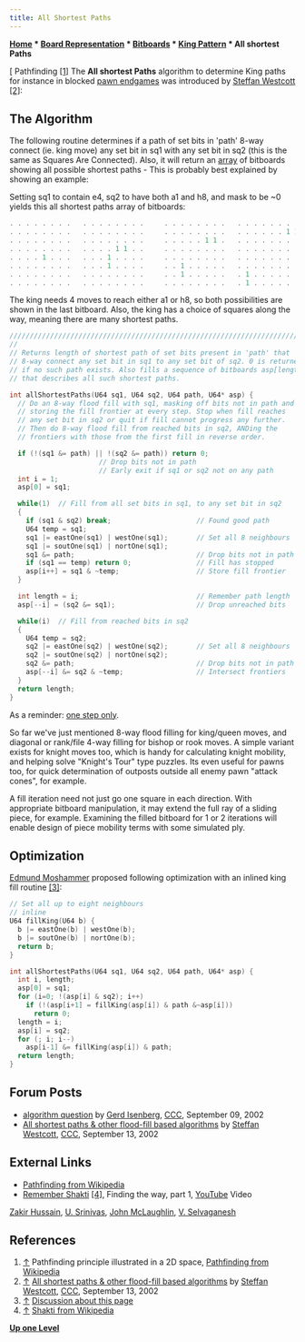 ```yaml
---
title: All Shortest Paths
---
```

**[Home](Home "Home") * [Board Representation](Board_Representation "Board Representation") * [Bitboards](Bitboards "Bitboards") * [King Pattern](King_Pattern "King Pattern") * All shortest Paths**

\[ Pathfinding <a id="cite-note-1" href="#cite-ref-1">[1]</a>
The **All shortest Paths** algorithm to determine King paths for instance in blocked [pawn endgames](Pawn_Endgame "Pawn Endgame") was introduced by [Steffan Westcott](Steffan_Westcott "Steffan Westcott") <a id="cite-note-2" href="#cite-ref-2">[2]</a>:

## The Algorithm

The following routine determines if a path of set bits in 'path' 8-way connect (ie. king move) any set bit in sq1 with any set bit in sq2 (this is the same as Squares Are Connected). Also, it will return an [array](Array "Array") of bitboards showing all possible shortest paths - This is probably best explained by showing an example:

Setting sq1 to contain e4, sq2 to have both a1 and h8, and mask to be ~0 yields this all shortest paths array of bitboards:

```C++
. . . . . . . .   . . . . . . . .     . . . . . . . .   . . . . . . . .   . . . . . . . 1
. . . . . . . .   . . . . . . . .     . . . . . . . .   . . . . . . 1 1   . . . . . . . .
. . . . . . . .   . . . . . . . .     . . . . . 1 1 .   . . . . . . . .   . . . . . . . .
. . . . . . . .   . . . . 1 1 . .     . . . . . . . .   . . . . . . . .   . . . . . . . .
. . . . 1 . . .   . . . 1 . . . .     . . . . . . . .   . . . . . . . .   . . . . . . . .
. . . . . . . .   . . . 1 . . . .     . . 1 . . . . .   . . . . . . . .   . . . . . . . .
. . . . . . . .   . . . . . . . .     . . 1 . . . . .   . 1 . . . . . .   . . . . . . . .
. . . . . . . .   . . . . . . . .     . . . . . . . .   . 1 . . . . . .   1 . . . . . . .

```

The king needs 4 moves to reach either a1 or h8, so both possibilities are shown in the last bitboard. Also, the king has a choice of squares along the way, meaning there are many shortest paths.

```C++
/////////////////////////////////////////////////////////////////////////
//
// Returns length of shortest path of set bits present in 'path' that
// 8-way connect any set bit in sq1 to any set bit of sq2. 0 is returned
// if no such path exists. Also fills a sequence of bitboards asp[length]
// that describes all such shortest paths.

int allShortestPaths(U64 sq1, U64 sq2, U64 path, U64* asp) {
  // Do an 8-way flood fill with sq1, masking off bits not in path and
  // storing the fill frontier at every step. Stop when fill reaches
  // any set bit in sq2 or quit if fill cannot progress any further.
  // Then do 8-way flood fill from reached bits in sq2, ANDing the
  // frontiers with those from the first fill in reverse order.

  if (!(sq1 &= path) || !(sq2 &= path)) return 0;
                      // Drop bits not in path
                      // Early exit if sq1 or sq2 not on any path
  int i = 1;
  asp[0] = sq1;

  while(1)  // Fill from all set bits in sq1, to any set bit in sq2
  {
    if (sq1 & sq2) break;                     // Found good path
    U64 temp = sq1;
    sq1 |= eastOne(sq1) | westOne(sq1);       // Set all 8 neighbours
    sq1 |= soutOne(sq1) | nortOne(sq1);
    sq1 &= path;                              // Drop bits not in path
    if (sq1 == temp) return 0;                // Fill has stopped
    asp[i++] = sq1 & ~temp;                   // Store fill frontier
  }

  int length = i;                             // Remember path length
  asp[--i] = (sq2 &= sq1);                    // Drop unreached bits

  while(i)  // Fill from reached bits in sq2
  {
    U64 temp = sq2;
    sq2 |= eastOne(sq2) | westOne(sq2);       // Set all 8 neighbours
    sq2 |= soutOne(sq2) | nortOne(sq2);
    sq2 &= path;                              // Drop bits not in path
    asp[--i] &= sq2 & ~temp;                  // Intersect frontiers
  }
  return length;
}

```

As a reminder: [one step only](General_Setwise_Operations#OneStepOnly "General Setwise Operations").

So far we've just mentioned 8-way flood filling for king/queen moves, and diagonal or rank/file 4-way filling for bishop or rook moves. A simple variant exists for knight moves too, which is handy for calculating knight mobility, and helping solve "Knight's Tour" type puzzles. Its even useful for pawns too, for quick determination of outposts outside all enemy pawn "attack cones", for example.

A fill iteration need not just go one square in each direction. With appropriate bitboard manipulation, it may extend the full ray of a sliding piece, for example. Examining the filled bitboard for 1 or 2 iterations will enable design of piece mobility terms with some simulated ply.

## Optimization

[Edmund Moshammer](Edmund_Moshammer "Edmund Moshammer") proposed following optimization with an inlined king fill routine <a id="cite-note-3" href="#cite-ref-3">[3]</a>:

```C++
// Set all up to eight neighbours
// inline
U64 fillKing(U64 b) {
  b |= eastOne(b) | westOne(b);   
  b |= soutOne(b) | nortOne(b);
  return b;
}

int allShortestPaths(U64 sq1, U64 sq2, U64 path, U64* asp) {
  int i, length;
  asp[0] = sq1;
  for (i=0; !(asp[i] & sq2); i++)
    if (!(asp[i+1] = fillKing(asp[i]) & path &~asp[i])) 
	  return 0;
  length = i;
  asp[i] = sq2;
  for (; i; i--) 
    asp[i-1] &= fillKing(asp[i]) & path;
  return length;
}

```

## Forum Posts

- [algorithm question](https://www.stmintz.com/ccc/index.php?id=251148) by [Gerd Isenberg](Gerd_Isenberg "Gerd Isenberg"), [CCC](CCC "CCC"), September 09, 2002
- [All shortest paths & other flood-fill based algorithms](https://www.stmintz.com/ccc/index.php?id=252020) by [Steffan Westcott](Steffan_Westcott "Steffan Westcott"), [CCC](CCC "CCC"), September 13, 2002

## External Links

- [Pathfinding from Wikipedia](https://en.wikipedia.org/wiki/Pathfinding)
- [Remember Shakti](https://en.wikipedia.org/wiki/Remember_Shakti) <a id="cite-note-4" href="#cite-ref-4">[4]</a>, Finding the way, part 1, [YouTube](https://en.wikipedia.org/wiki/YouTube) Video

[Zakir Hussain](Category:Zakir_Hussain "Category:Zakir Hussain"), [U. Srinivas](https://en.wikipedia.org/wiki/U._Srinivas), [John McLaughlin](Category:John_McLaughlin "Category:John McLaughlin"), [V. Selvaganesh](https://en.wikipedia.org/wiki/V._Selvaganesh)

## References

1. <a id="cite-ref-1" href="#cite-note-1">↑</a> Pathfinding principle illustrated in a 2D space, [Pathfinding from Wikipedia](https://en.wikipedia.org/wiki/Pathfinding)
1. <a id="cite-ref-2" href="#cite-note-2">↑</a> [All shortest paths & other flood-fill based algorithms](https://www.stmintz.com/ccc/index.php?id=252020) by [Steffan Westcott](Steffan_Westcott "Steffan Westcott"), [CCC](CCC "CCC"), September 13, 2002
1. <a id="cite-ref-3" href="#cite-note-3">↑</a> [Discussion about this page](https://web.archive.org/web/20180820110255/http://chessprogramming.wikispaces.com/share/view/11449287)
1. <a id="cite-ref-4" href="#cite-note-4">↑</a> [Shakti from Wikipedia](<https://en.wikipedia.org/wiki/Shakti_(band)>)

**[Up one Level](King_Pattern "King Pattern")**


